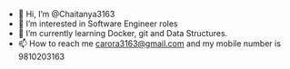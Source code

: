- 👋 Hi, I’m @Chaitanya3163
- 👀 I’m interested in Software Engineer roles
- 🌱 I’m currently learning Docker, git and Data Structures.
- 📫 How to reach me  carora3163@gmail.com and my mobile number is 9810203163

<!--- Hello HR/Stranger, I am Chaitanya Arora currently working in NTT DATA as a Software Developer. I am looking for Backend Developer roles.

1. Building Docker Images and Deployment of workloads on kubernetes on an on-premise Kubernetes Cluster.
2. Designed and implemented CICD pipelines in Gitlab as a process improvement initiative that helped customer reduce deployment time drastically.

--->
